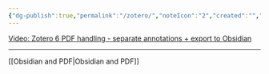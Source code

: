 ```yaml
---
{"dg-publish":true,"permalink":"/zotero/","noteIcon":"2","created":"","updated":""}
---
```


[Video: Zotero 6 PDF handling - separate annotations + export to Obsidian](https://www.youtube.com/watch?v=mMpVMuGBGe8)

---
[[Obsidian and PDF\|Obsidian and PDF]]